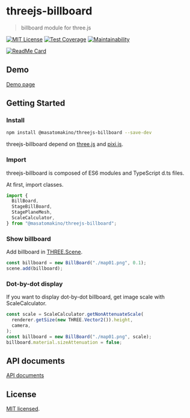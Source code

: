 # threejs-billboard

> billboard module for three.js

[![MIT License](http://img.shields.io/badge/license-MIT-blue.svg?style=flat)](LICENSE)
[![Test Coverage](https://api.codeclimate.com/v1/badges/5e46ba2a716da782e45e/test_coverage)](https://codeclimate.com/github/MasatoMakino/threejs-billboard/test_coverage)
[![Maintainability](https://api.codeclimate.com/v1/badges/5e46ba2a716da782e45e/maintainability)](https://codeclimate.com/github/MasatoMakino/threejs-billboard/maintainability)

[![ReadMe Card](https://github-readme-stats.vercel.app/api/pin/?username=MasatoMakino&repo=threejs-billboard&show_owner=true)](https://github.com/MasatoMakino/threejs-billboard)

## Demo

[Demo page](https://masatomakino.github.io/threejs-billboard/demo/)

## Getting Started

### Install

```bash
npm install @masatomakino/threejs-billboard --save-dev
```

threejs-billboard depend on [three.js](https://threejs.org/) and [pixi.js](https://github.com/pixijs/pixi.js).

### Import

threejs-billboard is composed of ES6 modules and TypeScript d.ts files.

At first, import classes.

```js
import {
  BillBoard,
  StageBillBoard,
  StagePlaneMesh,
  ScaleCalculator,
} from "@masatomakino/threejs-billboard";
```

### Show billboard

Add billboard in [THREE.Scene](https://threejs.org/docs/#manual/en/introduction/Creating-a-scene).

```js
const billboard = new BillBoard("./map01.png", 0.1);
scene.add(billboard);
```

### Dot-by-dot display

If you want to display dot-by-dot billboard, get image scale with ScaleCalculator.

```js
const scale = ScaleCalculator.getNonAttenuateScale(
  renderer.getSize(new THREE.Vector2()).height,
  camera,
);
const billboard = new BillBoard("./map01.png", scale);
billboard.material.sizeAttenuation = false;
```

## API documents

[API documents](https://masatomakino.github.io/threejs-billboard/api/)

## License

[MIT licensed](LICENSE).
